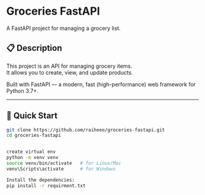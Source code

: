 # Groceries FastAPI

A FastAPI project for managing a grocery list.

## 📋 Description

This project is an API for managing grocery items.  
It allows you to create, view, and update products.

Built with FastAPI — a modern, fast (high-performance) web framework for Python 3.7+.

---

## 🚀 Quick Start
```bash
git clone https://github.com/raiheeo/groceries-fastapi.git
cd groceries-fastapi


create virtual env
python -m venv venv
source venv/bin/activate   # for Linux/Mac
venv\Scripts\activate      # for Windows

Install the dependencies:
pip install -r requirment.txt
